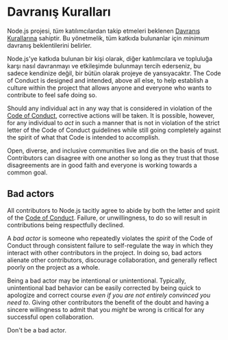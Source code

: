 # Davranış Kuralları

Node.js projesi, *tüm* katılımcılardan takip etmeleri beklenen [Davranış Kurallarına](https://github.com/nodejs/admin/blob/master/CODE_OF_CONDUCT.md) sahiptir. Bu yönetmelik, tüm katkıda bulunanlar için *minimum* davranış beklentilerini belirler.

Node.js'ye katkıda bulunan bir kişi olarak, diğer katılımcılara ve topluluğa karşı nasıl davranmayı ve etkileşimde bulunmayı tercih ederseniz, bu sadece kendinize değil, bir bütün olarak projeye de yansıyacaktır. The Code of Conduct is designed and intended, above all else, to help establish a culture within the project that allows anyone and everyone who wants to contribute to feel safe doing so.

Should any individual act in any way that is considered in violation of the [Code of Conduct](https://github.com/nodejs/admin/blob/master/CODE_OF_CONDUCT.md), corrective actions will be taken. It is possible, however, for any individual to *act* in such a manner that is not in violation of the strict letter of the Code of Conduct guidelines while still going completely against the spirit of what that Code is intended to accomplish.

Open, diverse, and inclusive communities live and die on the basis of trust. Contributors can disagree with one another so long as they trust that those disagreements are in good faith and everyone is working towards a common goal.

## Bad actors

All contributors to Node.js tacitly agree to abide by both the letter and spirit of the [Code of Conduct](https://github.com/nodejs/admin/blob/master/CODE_OF_CONDUCT.md). Failure, or unwillingness, to do so will result in contributions being respectfully declined.

A *bad actor* is someone who repeatedly violates the *spirit* of the Code of Conduct through consistent failure to self-regulate the way in which they interact with other contributors in the project. In doing so, bad actors alienate other contributors, discourage collaboration, and generally reflect poorly on the project as a whole.

Being a bad actor may be intentional or unintentional. Typically, unintentional bad behavior can be easily corrected by being quick to apologize and correct course *even if you are not entirely convinced you need to*. Giving other contributors the benefit of the doubt and having a sincere willingness to admit that you *might* be wrong is critical for any successful open collaboration.

Don't be a bad actor.
